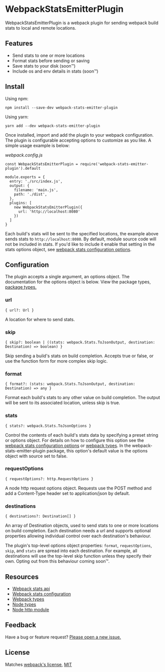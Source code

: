# WebpackStatsEmitterPlugin

WebpackStatsEmitterPlugin is a webpack plugin for sending webpack build stats
to local and remote locations.

## Features

* Send stats to one or more locations
* Format stats before sending or saving
* Save stats to your disk (soon™)
* Include os and env details in stats (soon™)

## Install

Using npm:

```
npm install --save-dev webpack-stats-emitter-plugin
```

Using yarn:

```
yarn add --dev webpack-stats-emitter-plugin
```

Once installed, import and add the plugin to your webpack configuration. The
plugin is configurable accepting options to customize as you like. A simple
usage example is below:

*webpack.config.js*
```
const WebpackStatsEmitterPlugin = require('webpack-stats-emitter-plugin').default

module.exports = {
  entry: './src/index.js',
  output: {
    filename: 'main.js',
    path: './dist', 
  },
  plugins: [
    new WebpackStatsEmitterPlugin({
      url: 'http://localhost:8080'
    })
  ]
}
```

Each build's stats will be sent to the specified locations, the example above
sends stats to `http://localhost:8080`. By default, module source code will not
be included in stats. If you'd like to include it enable that setting in the
stats options object, see [webpack stats configuration
options](https://webpack.js.org/configuration/stats/).

## Configuration

The plugin accepts a single argument, an options object. The documentation for
the options object is below. View the package types, [package
types.](https://github.com/vdrn/webpack-stats-emitter-plugin)

### url

```
{ url?: Url }
```

A location for where to send stats.

### skip
  
```
{ skip?: boolean | ((stats: webpack.Stats.ToJsonOutput, destination: Destination) => boolean) }
```

Skip sending a build's stats on build completion. Accepts true or false, or
use the function form for more complex skip logic.

### format
  
```
{ format?: (stats: webpack.Stats.ToJsonOutput, destination: Destination) => any }
```

Format each build's stats to any other value on build completion. The output
will be sent to its associated location, unless skip is true. 

### stats
  
```
{ stats?: webpack.Stats.ToJsonOptions }
```

Control the contents of each build's stats data by specifying a preset string
or options object. For details on how to configure this option see the [webpack
stats configuration options](https://webpack.js.org/configuration/stats/) or
[webpack types](https://www.npmjs.com/package/@types/webpack). In the
webpack-stats-emitter-plugin package, this option's default value is the
options object with source set to false.

### requestOptions 
  
```
{ requestOptions?: http.RequestOptions }
```

A node http request options object. Requests use the POST method and add a
Content-Type header set to application/json by default.

### destinations

```
{ destinations?: Destination[] }
```

An array of Destination objects, used to send stats to one or more locations on
build completion. Each destination needs a url and supports optional properties
allowing individual control over each destination's behaviour.

The plugin's top-level options object properties: `format`, `requestOptions`,
`skip`, and `stats` are spread into each destination. For example, all
destinations will use the top-level skip function unless they specify their
own. Opting out from this behaviour coming soon™.

## Resources

* [Webpack stats api](https://webpack.js.org/api/stats/)
* [Webpack stats configuration](https://webpack.js.org/configuration/stats/)
* [Webpack types](https://www.npmjs.com/package/@types/webpack)
* [Node types](https://www.npmjs.com/package/@types/node)
* [Node http module](https://nodejs.org/api/http.html)

## Feedback

Have a bug or feature request? [Please open a new
issue.](https://github.com/vdrn/webpack-stats-emitter-plugin/issues/new)

## License

Matches [webpack's
license](https://github.com/webpack/webpack/blob/master/LICENSE),
[MIT](https://github.com/vdrn/webpack-stats-emitter-plugin/blob/master/LICENSE)
